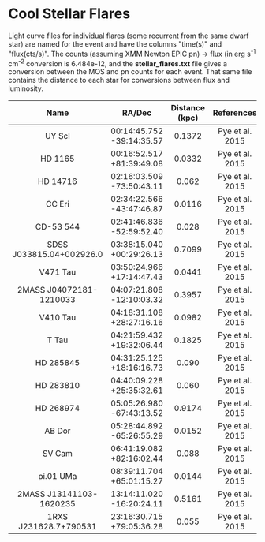 # Cool Stellar Flares

Light curve files for individual flares (some recurrent from the same dwarf star) are named for the event and have the columns "time(s)" and "flux(cts/s)". The counts (assuming XMM Newton EPIC pn) -> flux (in erg s<sup>-1</sup> cm<sup>-2</sup> conversion is 6.484e-12, and the **stellar_flares.txt** file gives a conversion between the MOS and pn counts for each event. That same file contains the distance to each star for conversions between flux and luminosity.

|Name | RA/Dec | Distance (kpc) | References|
| :---: | :---: | :---: | :---: |
|UY Scl | 00:14:45.752 -39:14:35.57| 0.1372 | Pye et al. 2015|
|HD 1165 | 00:16:52.517 +81:39:49.08| 0.0332 | Pye et al. 2015|
|HD 14716 | 02:16:03.509 -73:50:43.11| 0.062 | Pye et al. 2015|
|CC Eri | 02:34:22.566 -43:47:46.87| 0.0116 | Pye et al. 2015|
|CD-53 544 | 02:41:46.836 -52:59:52.40| 0.028 | Pye et al. 2015|
|SDSS J033815.04+002926.0 | 03:38:15.040 +00:29:26.13 | 0.7099 | Pye et al. 2015|
|V471 Tau | 03:50:24.966 +17:14:47.43 | 0.0441 | Pye et al. 2015|
|2MASS J04072181-1210033 | 04:07:21.808 -12:10:03.32| 0.3957 | Pye et al. 2015|
|V410 Tau | 04:18:31.108 +28:27:16.16| 0.0982 | Pye et al. 2015|
|T Tau | 04:21:59.432 +19:32:06.44| 0.1825 | Pye et al. 2015|
|HD 285845 | 04:31:25.125 +18:16:16.73| 0.090 | Pye et al. 2015|
|HD 283810 | 04:40:09.228 +25:35:32.61| 0.060 | Pye et al. 2015|
|HD 268974 | 05:05:26.980 -67:43:13.52| 0.9174 | Pye et al. 2015|
|AB Dor | 05:28:44.892 -65:26:55.29| 0.0152 | Pye et al. 2015|
|SV Cam | 06:41:19.082 +82:16:02.44 | 0.088 | Pye et al. 2015|
|pi.01 UMa | 08:39:11.704 +65:01:15.27 | 0.0144 | Pye et al. 2015|
|2MASS J13141103-1620235 | 13:14:11.020 -16:20:24.11 | 0.5161 | Pye et al. 2015|
|1RXS J231628.7+790531 | 23:16:30.715 +79:05:36.28| 0.055 | Pye et al. 2015|

